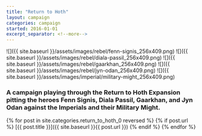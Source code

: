 ```yaml
---
title: "Return to Hoth"
layout: campaign
categories: campaign
started: 2016-01-01
excerpt_separator: <!--more-->
---
```


<div id="cards"></div>

![]({{ site.baseurl }}/assets/images/rebel/fenn-signis_256x409.png)
![]({{ site.baseurl }}/assets/images/rebel/diala-passil_256x409.png)
![]({{ site.baseurl }}/assets/images/rebel/gaarkhan_256x409.png)
![]({{ site.baseurl }}/assets/images/rebel/jyn-odan_256x409.png)
![]({{ site.baseurl }}/assets/images/imperial/military-might_256x409.png)

<!--more-->

### A campaign playing through the Return to Hoth Expansion pitting the heroes Fenn Signis, Diala Passil, Gaarkhan, and Jyn Odan against the Imperials and their Military Might.

{% for post in site.categories.return_to_hoth_0 reversed %}
    {% if post.url %}
[{{ post.title }}]({{ site.baseurl }}{{ post.url }})
    {% endif %}
{% endfor %}    